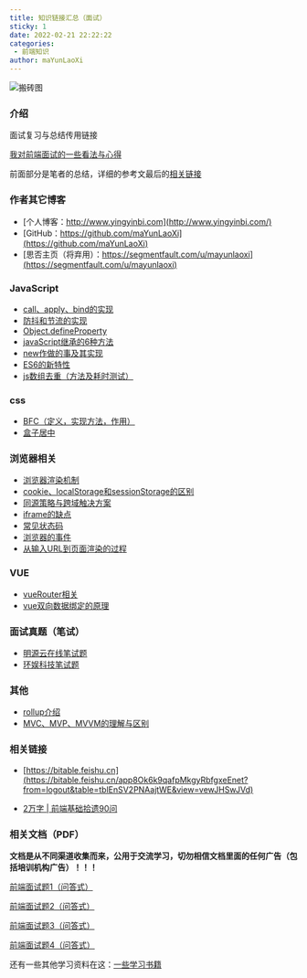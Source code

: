 ```yaml
---
title: 知识链接汇总（面试）
sticky: 1
date: 2022-02-21 22:22:22
categories:
 - 前端知识
author: maYunLaoXi
---
```

![搬砖图](http://img.yingyinbi.com/picgo/IMG_0926.jpg?imageslim)
### 介绍
面试复习与总结传用链接

[我对前端面试的一些看法与心得](/interview/talk.md)

前面部分是笔者的总结，详细的参考文最后的[相关链接](/interview/#%E7%9B%B8%E5%85%B3%E9%93%BE%E6%8E%A5)

### 作者其它博客

* [个人博客：http://www.yingyinbi.com](http://www.yingyinbi.com/)
* [GitHub：https://github.com/maYunLaoXi](https://github.com/maYunLaoXi)
* [思否主页（将弃用）：https://segmentfault.com/u/mayunlaoxi](https://segmentfault.com/u/mayunlaoxi)

### JavaScript

* [call、apply、bind的实现](/interview/javaScript/call-apply-bind.md)
* [防抖和节流的实现](/interview/javaScript/debounce-throttle.md)
* [Object.defineProperty](/interview/javaScript/defineProperty.md)
* [javaScript继承的6种方法](/interview/javaScript/extends.md)
* [new作做的事及其实现](/interview/javaScript/new.md)
* [ES6的新特性](/interview/javaScript/es6.md)
* [js数组去重（方法及耗时测试）](/interview/javaScript/array-unique.md)

### css

* [BFC（定义，实现方法，作用）](/interview/css/BFC.md)
* [盒子居中](/interview/css/boxCenter.md)

### 浏览器相关

* [浏览器渲染机制](/interview/broswer/browserRender.md)
* [cookie、localStorage和sessionStorage的区别](/interview/broswer/cookie-localStorage-sessionStorage.md)
* [同源策略与跨域触决方案](/interview/broswer/crow-origin.md)
* [iframe的缺点](/interview/broswer/iframe.md)
* [常见状态码](/interview/broswer/statusCode.md)
* [浏览器的事件](/interview/broswer/DOMEvents.md)
* [从输入URL到页面渲染的过程](/interview/broswer/url2render.md)

### VUE

* [vueRouter相关](/interview/vue/vueRouter.md)
* [vue双向数据绑定的原理](/interview/vue/vue-defineReactive.md)

### 面试真题（笔试）

* [明源云在线笔试题](/interview/examination/mingyuanyun.md)
* [环娱科技笔试题](/interview/examination/huanyutenic.md)

### 其他

* [rollup介绍](/interview/others/rollup.md)
* [MVC、MVP、MVVM的理解与区别](/interview/others/mvc-mvp-mvvm.md)
### 相关链接

* [https://bitable.feishu.cn](https://bitable.feishu.cn/app8Ok6k9qafpMkgyRbfgxeEnet?from=logout&table=tblEnSV2PNAajtWE&view=vewJHSwJVd)

* [2万字 | 前端基础拾遗90问](https://juejin.cn/post/6844904116552990727)

### 相关文档（PDF）

**文档是从不同渠道收集而来，公用于交流学习，切勿相信文档里面的任何广告（包括培训机构广告）！！！**

[前端面试题1（问答式）](http://img.yingyinbi.com/pdf/%E5%AD%97%E8%8A%82%E5%89%8D%E7%AB%AF%E7%AC%AC%E4%B8%80%E6%9C%9F%E9%9D%A2%E8%AF%95%E9%A2%98.pdf)

[前端面试题2（问答式）](http://img.yingyinbi.com/pdf/%E9%98%BF%E9%87%8C%E5%89%8D%E7%AB%AF%E9%9D%A2%E8%AF%95%E5%8F%82%E8%80%83%E6%89%8B%E5%86%8C%EF%BC%88%E7%AC%AC%E4%B8%80%E6%9C%9F%EF%BC%89.pdf)

[前端面试题3（问答式）](http://img.yingyinbi.com/pdf/%E9%98%BF%E9%87%8C%E5%89%8D%E7%AB%AF%E9%9D%A2%E8%AF%95%E9%A2%98%E7%AC%AC%E4%BA%8C%E6%9C%9F.pdf)

[前端面试题4（问答式）](http://img.yingyinbi.com/pdf/%E9%98%BF%E9%87%8C%E5%89%8D%E7%AB%AF%E9%9D%A2%E8%AF%95%E7%AC%AC3%E6%9C%9F.pdf)


还有一些其他学习资料在这：[一些学习书籍](/frontEnd/doc.html)
